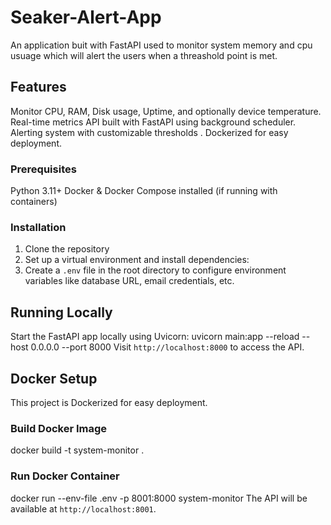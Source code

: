 # Seaker-Alert-App
An application buit with FastAPI used to monitor system memory and cpu usuage which will alert the users when a threashold point is met.

## Features

 Monitor CPU, RAM, Disk usage, Uptime, and optionally device temperature.
 Real-time metrics API built with FastAPI using background scheduler.
 Alerting system with customizable thresholds .
 Dockerized for easy deployment.

### Prerequisites

 Python 3.11+
 Docker & Docker Compose installed (if running with containers)



### Installation

1. Clone the repository
2. Set up a virtual environment and install dependencies:
3. Create a `.env` file in the root directory to configure environment variables like database URL, email credentials, etc.



## Running Locally

Start the FastAPI app locally using Uvicorn:
uvicorn main:app --reload --host 0.0.0.0 --port 8000
Visit `http://localhost:8000` to access the API.


## Docker Setup

This project is Dockerized for easy deployment.

### Build Docker Image
docker build -t system-monitor .
### Run Docker Container
docker run --env-file .env -p 8001:8000 system-monitor
The API will be available at `http://localhost:8001`.
